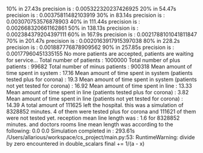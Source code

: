 10% in 27.43s
precision is : 0.005322320237426925
20% in 54.47s
precision is : 0.00375811482103919
30% in 83.14s
precision is : 0.003070753576878903
40% in 111.44s
precision is : 0.002668320661162861
50% in 138.13s
precision is : 0.002384379204397111
60% in 167.9s
precision is : 0.0021788101041811847
70% in 201.47s
precision is : 0.0020163917915397038
80% in 228.2s
precision is : 0.001887776878909562
90% in 257.85s
precision is : 0.00177960451335155
No more patients are accepted, patients are waiting for service...
Total number of patients : 1000000
Total number of plus patients : 99682
Total number of minus patients : 900318
Mean amount of time spent in system : 17.16
Mean amount of time spent in system (patients tested plus for corona) : 19.3
Mean amount of time spent in system (patients not yet tested for corona) : 16.92
Mean amount of time spent in line : 13.33
Mean amount of time spent in line (patients tested plus for corona) : 3.82
Mean amount of time spent in line (patients not yet tested for corona) : 14.39
A total amount of 111625 left the hospital. this was a simulation of 8328852 minutes. 4 of them were tested plus for corona and 111621 of them were not tested yet.
reception mean line length was : 1.6 for 8328852 minutes.
and doctors rooms line mean length was according to the following: 
0.0
0.0
Simulation completed in : 293.61s
/Users/allarious/workspace/cs_project/main.py:53: RuntimeWarning: divide by zero encountered in double_scalars
  final += 1/(a - x)
